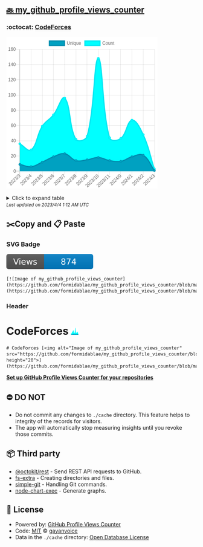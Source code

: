 ## [🔙 my_github_profile_views_counter](https://github.com/formidablae/my_github_profile_views_counter)

### :octocat: [CodeForces](https://github.com/formidablae/CodeForces)
![Image of my_github_profile_views_counter](https://github.com/formidablae/my_github_profile_views_counter/blob/master/graph/418926064/large/year.png)

<details>
	<summary>Click to expand table</summary>
	<h2>:calendar: Year Page Views Table</h2>
<table>
	<tr>
		<th>
			Last Updated
		</th>
		<th>
			Unique
		</th>
		<th>
			Count
		</th>
	</tr>
	<tr>
		<td>
			<code>2023/4/1</code>
		</td>
		<td>
			<code>1</code>
		</td>
		<td>
			<code>3</code>
		</td>
	</tr>
	<tr>
		<td>
			<code>2023/3/1</code>
		</td>
		<td>
			<code>21</code>
		</td>
		<td>
			<code>48</code>
		</td>
	</tr>
	<tr>
		<td>
			<code>2023/2/1</code>
		</td>
		<td>
			<code>19</code>
		</td>
		<td>
			<code>67</code>
		</td>
	</tr>
	<tr>
		<td>
			<code>2023/1/1</code>
		</td>
		<td>
			<code>13</code>
		</td>
		<td>
			<code>43</code>
		</td>
	</tr>
	<tr>
		<td>
			<code>2022/12/1</code>
		</td>
		<td>
			<code>14</code>
		</td>
		<td>
			<code>44</code>
		</td>
	</tr>
	<tr>
		<td>
			<code>2022/11/1</code>
		</td>
		<td>
			<code>18</code>
		</td>
		<td>
			<code>148</code>
		</td>
	</tr>
	<tr>
		<td>
			<code>2022/10/1</code>
		</td>
		<td>
			<code>15</code>
		</td>
		<td>
			<code>46</code>
		</td>
	</tr>
	<tr>
		<td>
			<code>2022/9/1</code>
		</td>
		<td>
			<code>14</code>
		</td>
		<td>
			<code>42</code>
		</td>
	</tr>
	<tr>
		<td>
			<code>2022/8/1</code>
		</td>
		<td>
			<code>23</code>
		</td>
		<td>
			<code>96</code>
		</td>
	</tr>
	<tr>
		<td>
			<code>2022/7/1</code>
		</td>
		<td>
			<code>19</code>
		</td>
		<td>
			<code>74</code>
		</td>
	</tr>
	<tr>
		<td>
			<code>2022/6/1</code>
		</td>
		<td>
			<code>12</code>
		</td>
		<td>
			<code>59</code>
		</td>
	</tr>
	<tr>
		<td>
			<code>2022/5/1</code>
		</td>
		<td>
			<code>6</code>
		</td>
		<td>
			<code>28</code>
		</td>
	</tr>
	<tr>
		<td>
			<code>2022/4/1</code>
		</td>
		<td>
			<code>9</code>
		</td>
		<td>
			<code>36</code>
		</td>
	</tr>
</table>

</details>
<small><i>Last updated on 2023/4/4 1:12 AM UTC</i></small>

## ✂️Copy and 📋 Paste
### SVG Badge
[![Image of my_github_profile_views_counter](https://github.com/formidablae/my_github_profile_views_counter/blob/master/svg/418926064/badge.svg)](https://github.com/formidablae/my_github_profile_views_counter/blob/master/readme/418926064/week.md)
```readme
[![Image of my_github_profile_views_counter](https://github.com/formidablae/my_github_profile_views_counter/blob/master/svg/418926064/badge.svg)](https://github.com/formidablae/my_github_profile_views_counter/blob/master/readme/418926064/week.md)
```
### Header
# CodeForces [<img alt="Image of my_github_profile_views_counter" src="https://github.com/formidablae/my_github_profile_views_counter/blob/master/graph/418926064/small/year.png" height="20">](https://github.com/formidablae/my_github_profile_views_counter/blob/master/readme/418926064/year.md)
```readme
# CodeForces [<img alt="Image of my_github_profile_views_counter" src="https://github.com/formidablae/my_github_profile_views_counter/blob/master/graph/418926064/small/year.png" height="20">](https://github.com/formidablae/my_github_profile_views_counter/blob/master/readme/418926064/year.md)
```
[**Set up GitHub Profile Views Counter for your repositories**](https://github.com/gayanvoice/github-profile-views-counter)
## ⛔ DO NOT
- Do not commit any changes to `./cache` directory. This feature helps to integrity of the records for visitors.
- The app will automatically stop measuring insights until you revoke those commits.
## 📦 Third party

- [@octokit/rest](https://www.npmjs.com/package/@octokit/rest) - Send REST API requests to GitHub.
- [fs-extra](https://www.npmjs.com/package/fs-extra) - Creating directories and files.
- [simple-git](https://www.npmjs.com/package/simple-git) - Handling Git commands.
- [node-chart-exec](https://www.npmjs.com/package/node-chart-exec) - Generate graphs.
## 📄 License
- Powered by: [GitHub Profile Views Counter](https://github.com/gayanvoice/github-profile-views-counter)
- Code: [MIT](./LICENSE) © [gayanvoice](https://github.com/gayanvoice/github-profile-views-counter)
- Data in the `./cache` directory: [Open Database License](https://opendatacommons.org/licenses/odbl/1-0/)